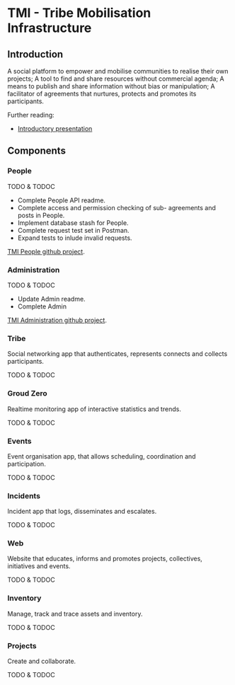 # TMI - Tribe Mobilisation Infrastructure


## Introduction

A social platform to empower and mobilise communities to realise their own
projects; A tool to find and share resources without commercial agenda; A means
to publish and share information without bias or manipulation; A facilitator of
agreements that nurtures, protects and promotes its participants.

Further reading:
* [Introductory presentation](./docs/Introduction.pdf)


## Components


### People

TODO & TODOC
* Complete People API readme.
* Complete access and permission checking of sub- agreements and posts in
  People.
* Implement database stash for People.
* Complete request test set in Postman.
* Expand tests to inlude invalid requests.

[TMI People github project](https://github.com/AfrikaBurn/TMI-People).


### Administration

TODO & TODOC
* Update Admin readme.
* Complete Admin

[TMI Administration github project](https://github.com/AfrikaBurn/TMI-Admin).


### Tribe

Social networking app that authenticates, represents connects and collects
participants.

TODO & TODOC


### Groud Zero

Realtime monitoring app of interactive statistics and trends.

TODO & TODOC


### Events

Event organisation app, that allows scheduling, coordination and participation.

TODO & TODOC


### Incidents

Incident app that logs, disseminates and escalates.

TODO & TODOC


### Web

Website that educates, informs and promotes projects, collectives, initiatives
and events.

TODO & TODOC


### Inventory

Manage, track and trace assets and inventory.

TODO & TODOC


### Projects

Create and collaborate.

TODO & TODOC

